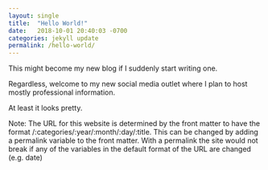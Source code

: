 ```yaml
---
layout: single
title:  "Hello World!"
date:   2018-10-01 20:40:03 -0700
categories: jekyll update
permalink: /hello-world/
---
```

This might become my new blog if I suddenly start writing one.

Regardless, welcome to my new social media outlet where I plan to host mostly professional information.

At least it looks pretty.

Note: The URL for this website is determined by the front matter to have the format /:categories/:year/:month/:day/:title. This can be changed by adding a permalink variable to the front matter. With a permalink the site would not break if any of the variables in the default format of the URL are changed (e.g. date)
